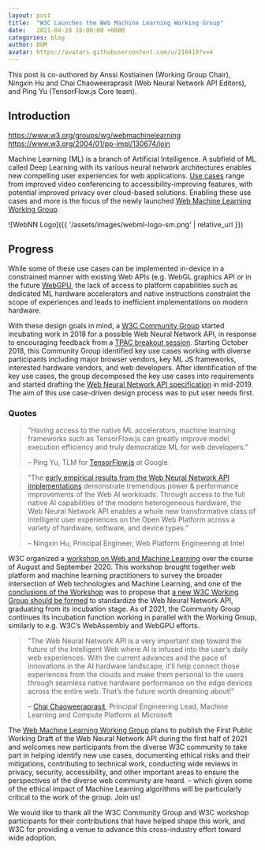 ```yaml
---
layout: post
title:  "W3C Launches the Web Machine Learning Working Group"
date:   2021-04-20 18:00:00 +0800
categories: blog
author: DOM
avatar: https://avatars.githubusercontent.com/u/216410?v=4
---
```


This post is co-authored by Anssi Kostiainen (Working Group Chair), Ningxin Hu and Chai Chaoweeraprasit (Web Neural Network API Editors), and Ping Yu (TensorFlow.js Core team).

## Introduction

https://www.w3.org/groups/wg/webmachinelearning
https://www.w3.org/2004/01/pp-impl/130674/join

Machine Learning (ML) is a branch of Artificial Intelligence. A subfield of ML called Deep Learning with its various neural network architectures enables new compelling user experiences for web applications. [Use cases](https://webmachinelearning.github.io/webnn/#usecases) range from improved video conferencing to accessibility-improving features, with potential improved privacy over cloud-based solutions. Enabling these use cases and more is the focus of the newly launched [Web Machine Learning Working Group](https://www.w3.org/groups/wg/webmachinelearning").

![WebNN Logo]({{ '/assets/images/webml-logo-sm.png' | relative_url }})

## Progress

While some of these use cases can be implemented in-device in a constrained manner with existing Web APIs (e.g. WebGL graphics API or in the future [WebGPU](https://gpuweb.github.io/gpuweb/), the lack of access to platform capabilities such as dedicated ML hardware accelerators and native instructions constraint the scope of experiences and leads to inefficient implementations on modern hardware.

With these design goals in mind, a [W3C Community Group](https://www.w3.org/community/webmachinelearning/) started incubating work in 2018 for a possible Web Neural Network API, in response to encouraging feedback from a [TPAC breakout session](https://www.w3.org/2018/10/24-webmachinelearning-minutes.html). Starting October 2018, this Community Group identified key use cases working with diverse participants including major browser vendors, key ML JS frameworks, interested hardware vendors, and web developers. After identification of the key use cases, the group decomposed the key use cases into requirements and started drafting the [Web Neural Network API specification](https://webmachinelearning.github.io/webnn) in mid-2019. The aim of this use case-driven design process was to put user needs first.

### Quotes 

> “Having access to the native ML accelerators, machine learning frameworks such as TensorFlow.js can greatly improve model execution efficiency and truly democratize ML for web developers.”
>
> – Ping Yu, TLM for [TensorFlow.js](https://www.tensorflow.org/js") at Google

> “The [early empirical results from the Web Neural Network API implementations](https://www.w3.org/2020/06/machine-learning-workshop/talks/access_purpose_built_ml_hardware_with_web_neural_network_api.html#slide-10) demonstrate tremendous power &amp; performance improvements of the Web AI workloads. Through access to the full native AI capabilities of the modern heterogeneous hardware, the Web Neural Network API enables a whole new transformative class of intelligent user experiences on the Open Web Platform across a variety of hardware, software, and device types.” 
> 
> &#8211; Ningxin Hu, Principal Engineer, Web Platform Engineering at Intel

W3C organized a [workshop on Web and Machine Learning](https://www.w3.org/2020/06/machine-learning-workshop) over the course of August and September 2020. This workshop brought together web platform and machine learning practitioners to survey the broader intersection of Web technologies and Machine Learning, and one of the [conclusions of the Workshop](https://www.w3.org/2020/06/machine-learning-workshop/report.html) was to propose that [a new W3C Working Group should be formed](https://lists.w3.org/Archives/Public/public-new-work/2021Feb/0007.html) to standardize the Web Neural Network API, graduating from its incubation stage. As of 2021, the Community Group continues its incubation function working in parallel with the Working Group, similarly to e.g. W3C’s WebAssembly and WebGPU efforts.

> “The Web Neural Network API is a very important step toward the future of the Intelligent Web where AI is infused into the user&#8217;s daily web experiences. With the current advances and the pace of innovations in the AI hardware landscape, it&#8217;ll help connect those experiences from the clouds and make them personal to the users through seamless native hardware performance on the edge devices across the entire web. That&#8217;s the future worth dreaming about!”
> 
> &#8211; [Chai Chaoweeraprasit](https://www.w3.org/2020/06/machine-learning-workshop/talks/accelerated_graphics_and_compute_api_for_machine_learning_directml.html), Principal Engineering Lead, Machine Learning and Compute Platform at Microsoft

The [Web Machine Learning Working Group](https://www.w3.org/groups/wg/webmachinelearning) plans to publish the First Public Working Draft of the Web Neural Network API during the first half of 2021 and welcomes new participants from the diverse W3C community to take part in helping identify new use cases, documenting ethical risks and their mitigations, contributing to technical work, conducting wide reviews in privacy, security, accessibility, and other important areas to ensure the perspectives of the diverse web community are heard. &#8211; which given some of the ethical impact of Machine Learning algorithms will be particularly critical to the work of the group. Join us!

We would like to thank all the W3C Community Group and W3C workshop participants for their contributions that have helped shape this work, and W3C for providing a venue to advance this cross-industry effort toward wide adoption.
			


